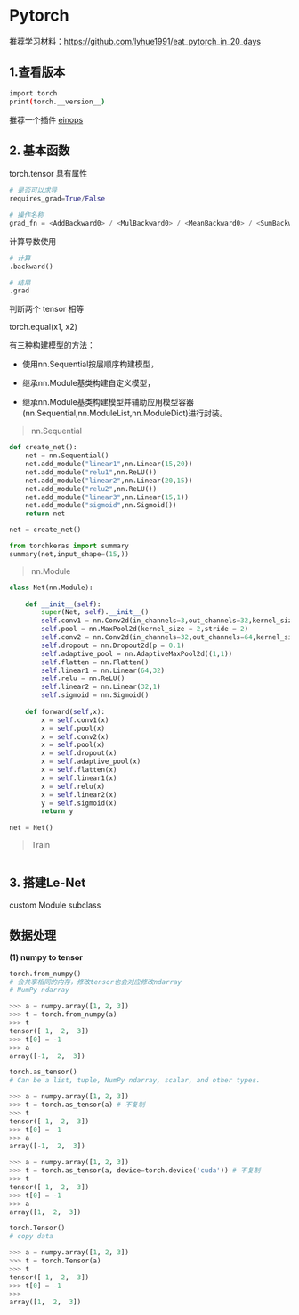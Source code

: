 # Pytorch

推荐学习材料：https://github.com/lyhue1991/eat_pytorch_in_20_days



## 1.查看版本

```bash
import torch
print(torch.__version__)
```



推荐一个插件 [einops](https://github.com/arogozhnikov/einops)

## 2. 基本函数

torch.tensor 具有属性

```python
# 是否可以求导
requires_grad=True/False 

# 操作名称
grad_fn = <AddBackward0> / <MulBackward0> / <MeanBackward0> / <SumBackward0>
```

计算导数使用

```python
# 计算
.backward()

# 结果
.grad
```



判断两个 tensor 相等



torch.equal(x1, x2)



有三种构建模型的方法：



- 使用nn.Sequential按层顺序构建模型，

- 继承nn.Module基类构建自定义模型，

- 继承nn.Module基类构建模型并辅助应用模型容器(nn.Sequential,nn.ModuleList,nn.ModuleDict)进行封装。



> nn.Sequential

```python
def create_net():
    net = nn.Sequential()
    net.add_module("linear1",nn.Linear(15,20))
    net.add_module("relu1",nn.ReLU())
    net.add_module("linear2",nn.Linear(20,15))
    net.add_module("relu2",nn.ReLU())
    net.add_module("linear3",nn.Linear(15,1))
    net.add_module("sigmoid",nn.Sigmoid())
    return net

net = create_net()

from torchkeras import summary
summary(net,input_shape=(15,))
```



> nn.Module

```python
class Net(nn.Module):
    
    def __init__(self):
        super(Net, self).__init__()
        self.conv1 = nn.Conv2d(in_channels=3,out_channels=32,kernel_size = 3)
        self.pool = nn.MaxPool2d(kernel_size = 2,stride = 2)
        self.conv2 = nn.Conv2d(in_channels=32,out_channels=64,kernel_size = 5)
        self.dropout = nn.Dropout2d(p = 0.1)
        self.adaptive_pool = nn.AdaptiveMaxPool2d((1,1))
        self.flatten = nn.Flatten()
        self.linear1 = nn.Linear(64,32)
        self.relu = nn.ReLU()
        self.linear2 = nn.Linear(32,1)
        self.sigmoid = nn.Sigmoid()
        
    def forward(self,x):
        x = self.conv1(x)
        x = self.pool(x)
        x = self.conv2(x)
        x = self.pool(x)
        x = self.dropout(x)
        x = self.adaptive_pool(x)
        x = self.flatten(x)
        x = self.linear1(x)
        x = self.relu(x)
        x = self.linear2(x)
        y = self.sigmoid(x)
        return y
        
net = Net()
```



> Train

```

```





## 3. 搭建Le-Net





custom Module subclass





## 数据处理

**(1) numpy to tensor**



```python
torch.from_numpy()
# 会共享相同的内存，修改tensor也会对应修改ndarray
# NumPy ndarray

>>> a = numpy.array([1, 2, 3])
>>> t = torch.from_numpy(a)
>>> t
tensor([ 1,  2,  3])
>>> t[0] = -1
>>> a
array([-1,  2,  3])
```

```python
torch.as_tensor()
# Can be a list, tuple, NumPy ndarray, scalar, and other types.

>>> a = numpy.array([1, 2, 3])
>>> t = torch.as_tensor(a) # 不复制
>>> t
tensor([ 1,  2,  3])
>>> t[0] = -1
>>> a
array([-1,  2,  3])

>>> a = numpy.array([1, 2, 3])
>>> t = torch.as_tensor(a, device=torch.device('cuda')) # 不复制
>>> t
tensor([ 1,  2,  3])
>>> t[0] = -1
>>> a
array([1,  2,  3])
```



```python
torch.Tensor()
# copy data

>>> a = numpy.array([1, 2, 3])
>>> t = torch.Tensor(a)
>>> t
tensor([ 1,  2,  3])
>>> t[0] = -1
>>>
array([1,  2,  3])
```

